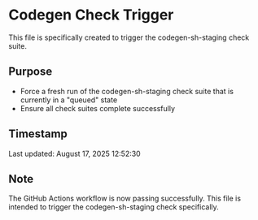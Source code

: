 # Codegen Check Trigger

This file is specifically created to trigger the codegen-sh-staging check suite.

## Purpose

- Force a fresh run of the codegen-sh-staging check suite that is currently in a "queued" state
- Ensure all check suites complete successfully

## Timestamp

Last updated: August 17, 2025 12:52:30

## Note

The GitHub Actions workflow is now passing successfully. This file is intended to trigger the codegen-sh-staging check specifically.

